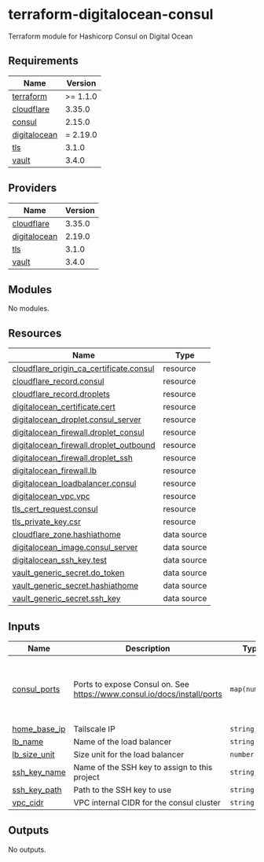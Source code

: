 # terraform-digitalocean-consul
Terraform module for Hashicorp Consul on Digital Ocean

<!-- BEGIN_TF_DOCS -->
## Requirements

| Name | Version |
|------|---------|
| <a name="requirement_terraform"></a> [terraform](#requirement\_terraform) | >= 1.1.0 |
| <a name="requirement_cloudflare"></a> [cloudflare](#requirement\_cloudflare) | 3.35.0 |
| <a name="requirement_consul"></a> [consul](#requirement\_consul) | 2.15.0 |
| <a name="requirement_digitalocean"></a> [digitalocean](#requirement\_digitalocean) | = 2.19.0 |
| <a name="requirement_tls"></a> [tls](#requirement\_tls) | 3.1.0 |
| <a name="requirement_vault"></a> [vault](#requirement\_vault) | 3.4.0 |

## Providers

| Name | Version |
|------|---------|
| <a name="provider_cloudflare"></a> [cloudflare](#provider\_cloudflare) | 3.35.0 |
| <a name="provider_digitalocean"></a> [digitalocean](#provider\_digitalocean) | 2.19.0 |
| <a name="provider_tls"></a> [tls](#provider\_tls) | 3.1.0 |
| <a name="provider_vault"></a> [vault](#provider\_vault) | 3.4.0 |

## Modules

No modules.

## Resources

| Name | Type |
|------|------|
| [cloudflare_origin_ca_certificate.consul](https://registry.terraform.io/providers/cloudflare/cloudflare/3.35.0/docs/resources/origin_ca_certificate) | resource |
| [cloudflare_record.consul](https://registry.terraform.io/providers/cloudflare/cloudflare/3.35.0/docs/resources/record) | resource |
| [cloudflare_record.droplets](https://registry.terraform.io/providers/cloudflare/cloudflare/3.35.0/docs/resources/record) | resource |
| [digitalocean_certificate.cert](https://registry.terraform.io/providers/digitalocean/digitalocean/2.19.0/docs/resources/certificate) | resource |
| [digitalocean_droplet.consul_server](https://registry.terraform.io/providers/digitalocean/digitalocean/2.19.0/docs/resources/droplet) | resource |
| [digitalocean_firewall.droplet_consul](https://registry.terraform.io/providers/digitalocean/digitalocean/2.19.0/docs/resources/firewall) | resource |
| [digitalocean_firewall.droplet_outbound](https://registry.terraform.io/providers/digitalocean/digitalocean/2.19.0/docs/resources/firewall) | resource |
| [digitalocean_firewall.droplet_ssh](https://registry.terraform.io/providers/digitalocean/digitalocean/2.19.0/docs/resources/firewall) | resource |
| [digitalocean_firewall.lb](https://registry.terraform.io/providers/digitalocean/digitalocean/2.19.0/docs/resources/firewall) | resource |
| [digitalocean_loadbalancer.consul](https://registry.terraform.io/providers/digitalocean/digitalocean/2.19.0/docs/resources/loadbalancer) | resource |
| [digitalocean_vpc.vpc](https://registry.terraform.io/providers/digitalocean/digitalocean/2.19.0/docs/resources/vpc) | resource |
| [tls_cert_request.consul](https://registry.terraform.io/providers/hashicorp/tls/3.1.0/docs/resources/cert_request) | resource |
| [tls_private_key.csr](https://registry.terraform.io/providers/hashicorp/tls/3.1.0/docs/resources/private_key) | resource |
| [cloudflare_zone.hashiathome](https://registry.terraform.io/providers/cloudflare/cloudflare/3.35.0/docs/data-sources/zone) | data source |
| [digitalocean_image.consul_server](https://registry.terraform.io/providers/digitalocean/digitalocean/2.19.0/docs/data-sources/image) | data source |
| [digitalocean_ssh_key.test](https://registry.terraform.io/providers/digitalocean/digitalocean/2.19.0/docs/data-sources/ssh_key) | data source |
| [vault_generic_secret.do_token](https://registry.terraform.io/providers/hashicorp/vault/3.4.0/docs/data-sources/generic_secret) | data source |
| [vault_generic_secret.hashiathome](https://registry.terraform.io/providers/hashicorp/vault/3.4.0/docs/data-sources/generic_secret) | data source |
| [vault_generic_secret.ssh_key](https://registry.terraform.io/providers/hashicorp/vault/3.4.0/docs/data-sources/generic_secret) | data source |

## Inputs

| Name | Description | Type | Default | Required |
|------|-------------|------|---------|:--------:|
| <a name="input_consul_ports"></a> [consul\_ports](#input\_consul\_ports) | Ports to expose Consul on. See https://www.consul.io/docs/install/ports | `map(number)` | <pre>{<br>  "dns": 8600,<br>  "http": 8500,<br>  "serf-lan": 8301,<br>  "server": 8300<br>}</pre> | no |
| <a name="input_home_base_ip"></a> [home\_base\_ip](#input\_home\_base\_ip) | Tailscale IP | `string` | n/a | yes |
| <a name="input_lb_name"></a> [lb\_name](#input\_lb\_name) | Name of the load balancer | `string` | `"consul-lb"` | no |
| <a name="input_lb_size_unit"></a> [lb\_size\_unit](#input\_lb\_size\_unit) | Size unit for the load balancer | `number` | `1` | no |
| <a name="input_ssh_key_name"></a> [ssh\_key\_name](#input\_ssh\_key\_name) | Name of the SSH key to assign to this project | `string` | `"consul-key"` | no |
| <a name="input_ssh_key_path"></a> [ssh\_key\_path](#input\_ssh\_key\_path) | Path to the SSH key to use | `string` | `"~/.ssh/dokey.pub"` | no |
| <a name="input_vpc_cidr"></a> [vpc\_cidr](#input\_vpc\_cidr) | VPC internal CIDR for the consul cluster | `string` | `"10.10.20.0/24"` | no |

## Outputs

No outputs.
<!-- END_TF_DOCS -->